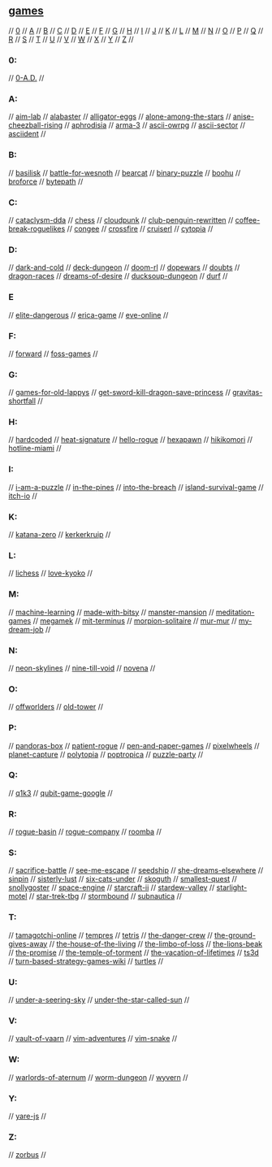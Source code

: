 ## [games](https://github.com/leereilly/games)

// [0](#0) // [A](#a) // [B](#b) // [C](#c) // [D](#d) // [E](#e) // [F](#f) // [G](#g)
// [H](#h) // [I](#i) // [J](#j) // [K](#k) // [L](#l) // [M](#m) // [N](#n) // [O](#o)
// [P](#p) // [Q](#q) // [R](#r) // [S](#s) // [T](#t) // [U](#u) // [V](#v) // [W](#w)
// [X](#x) // [Y](#y) // [Z](#z) //

### 0:
// [0-A.D.](https://play0ad.com/)
//

### A:
// [aim-lab](https://aimlab.gg/)
// [alabaster](https://pierrec.itch.io/alabaster)
// [alligator-eggs](http://worrydream.com/AlligatorEggs/)
// [alone-among-the-stars](https://noroadhome.itch.io/alone-among-the-stars)
// [anise-cheezball-rising](https://github.com/eevee/anise-cheezball-rising)
// [aphrodisia](https://crimsondelightgames.itch.io/tales-of-legendary-lust-aphrodisia)
// [arma-3](https://arma3.com/)
// [ascii-owrpg](https://github.com/avli/ascii-owrpg)
// [ascii-sector](http://www.asciisector.net/)
// [asciident](http://asciident.com/)
//

### B:
// [basilisk](https://taqle.itch.io/basilisk)
// [battle-for-wesnoth](http://wesnoth.org)
// [bearcat](https://www.wuthejeff.com/bearcat-game/)
// [binary-puzzle](https://www.binarypuzzle.com/)
// [boohu](https://github.com/anaseto/boohu)
// [broforce](https://www.broforcegame.com/)
// [bytepath](https://github.com/a327ex/BYTEPATH)
//

### C:
// [cataclysm-dda](https://cataclysmdda.org/)
// [chess](https://www.chess.com/)
// [cloudpunk](https://ionlands.com/cloudpunk/presskit/)
// [club-penguin-rewritten](https://cprewritten.net/)
// [coffee-break-roguelikes](http://www.roguebasin.com/index.php/Category:Coffeebreak_roguelikes)
// [congee](https://becciness.itch.io/congee)
// [crossfire](http://crossfire.real-time.com/index.html)
// [cruiserl](https://once.itch.io/cruiserl)
// [cytopia](https://www.cytopia.net/)
//

### D:
// [dark-and-cold](https://thkaspar.itch.io/dark-n-cold-bitsy)
// [deck-dungeon](https://nathanwentworth.co/deck-dungeon/)
// [doom-rl](https://drl.chaosforge.org/)
// [dopewars](https://dopewars.sourceforge.io/)
// [doubts](https://f-ulmen.itch.io/doubts)
// [dragon-races](https://joestrout.itch.io/dragonraces)
// [dreams-of-desire](https://lewdlab.itch.io/dreamsofdesire)
// [ducksoup-dungeon](https://rilem.itch.io/ducksoup-dungeon)
// [durf](https://emielboven.itch.io/durf)
//

### E
// [elite-dangerous](https://www.elitedangerous.com/)
// [erica-game](https://www.flavourworks.co)
// [eve-online](https://www.eveonline.com/)
//

### F:
// [forward](https://twotinydice.itch.io/forward)
// [foss-games](https://fossgames.com/)
//

### G:
// [games-for-old-lappys](https://www.techspot.com/article/1997-great-laptop-budget-pc-games/)
// [get-sword-kill-dragon-save-princess](https://dreamingamaris.itch.io/get-sword-kill-dragon-save-princess)
// [gravitas-shortfall](https://juniperc.itch.io/gravitas-shortfall)
//

### H:
// [hardcoded](https://yoplatz.itch.io/hardcodeddemo)
// [heat-signature](https://www.heatsig.com/)
// [hello-rogue](https://onebitpunch.itch.io/hello-rogue)
// [hexapawn](https://www.instructables.com/Matchbox-Mini-Chess-Learning-Machine/)
// [hikikomori](http://dsg.neko-machi.com/hikikomori.pdf)
// [hotline-miami](https://hotlinemiami.com/)
//

### I:
// [i-am-a-puzzle](https://im-a-puzzle.com/)
// [in-the-pines](https://laurahunt.itch.io/in-the-pines)
// [into-the-breach](https://subsetgames.com/itb.html)
// [island-survival-game](https://www.theislandsurvivalchallenge.com/)
// [itch-io](https://itch.io/)
//

### K:
// [katana-zero](https://www.katanazero.com/)
// [kerkerkruip](https://kerkerkruip.org/)
//

### L:
// [lichess](https://lichess.org/)
// [love-kyoko](https://lowsun.itch.io/love-kyoko)
//

### M:
// [machine-learning](https://woofycakes.itch.io/machine-learning)
// [made-with-bitsy](https://itch.io/games/made-with-bitsy)
// [manster-mansion](https://le-onionboi.itch.io/manster-mansion)
// [meditation-games](http://meditations.games/index.php)
// [megamek](https://megamek.org/index.html)
// [mit-terminus](http://web.mit.edu/mprat/Public/web/Terminus/Web/main.html)
// [morpion-solitaire](http://www.morpionsolitaire.com/)
// [mur-mur](https://devilsdad.itch.io/murmur)
// [my-dream-job](https://bubblyoasis.itch.io/my-dream-job)
//

### N:
// [neon-skylines](https://zaphyk.itch.io/neon-skylines)
// [nine-till-void](https://benal.itch.io/ninetillvoid)
// [novena](https://haraiva.itch.io/novena)
//

### O:
// [offworlders](https://chrispwolf.itch.io/offworlders)
// [old-tower](http://www.retrosouls.net/zx/ot.zip)
//

### P:
// [pandoras-box](https://void-star.itch.io/pandoras-box)
// [patient-rogue](https://watabou.itch.io/patient-rogue)
// [pen-and-paper-games](http://zenseeker.net/BoardGames/PaperPenGames.htm)
// [pixelwheels](https://agateau.itch.io/pixelwheels)
// [planet-capture](https://www.planetcapture.io/?r=)
// [polytopia](https://polytopia.io/)
// [poptropica](https://www.poptropica.com/)
// [puzzle-party](http://www.puzzleparty.org/)
//

### Q:
// [q1k3](https://js13kgames.com/entries/q1k3)
// [qubit-game-google](https://quantumai.google/education/thequbitgame)
//

### R:
// [rogue-basin](http://www.roguebasin.com/index.php?title=Main_Page)
// [rogue-company](https://www.roguecompany.com/)
// [roomba](https://st33d.itch.io/roomba-quest)
//

### S:
// [sacrifice-battle](https://sakurina.itch.io/sacrifice-battle)
// [see-me-escape](https://www.seemeescape.com/online-escape)
// [seedship](https://johnayliff.itch.io/seedship)
// [she-dreams-elsewhere](https://lorenze.itch.io/she-dreams-elsewhere)
// [sinpin](https://nchrs.xyz/site/sinpin.html)
// [sisterly-lust](https://perverteer.itch.io/sisterly-lust)
// [six-cats-under](https://teambeanloop.itch.io/six-cats-under)
// [skoguth](http://connor.games/skoguth/)
// [smallest-quest](https://thepunkcollective.itch.io/smallest-quest)
// [snollygoster](https://snollygostergame.com/)
// [space-engine](http://spaceengine.org/)
// [starcraft-ii](https://starcraft2.com/en-us/)
// [stardew-valley](https://www.stardewvalley.net/)
// [starlight-motel](https://cwcdarling.itch.io/starlight-motel)
// [star-trek-tbg](https://sladesys.com/startrek/)
// [stormbound](https://stormbound-kitty.com/)
// [subnautica](https://unknownworlds.com/subnautica/)
//

### T:
// [tamagotchi-online](https://github.com/bsawyer/tamagotchi)
// [tempres](https://tak.itch.io/tempres)
// [tetris](https://tetris.com/)
// [the-danger-crew](https://thedangercrew.com/)
// [the-ground-gives-away](http://www.thegroundgivesway.com/)
// [the-house-of-the-living](https://vonbednar.itch.io/the-house-of-the-living)
// [the-limbo-of-loss](https://korgen.itch.io/the-limbo-of-loss)
// [the-lions-beak](https://ledoux.itch.io/the-lions-beak)
// [the-promise](https://xagrims-gameforge.itch.io/the-promise)
// [the-temple-of-torment](http://www.thetempleoftorment.net/)
// [the-vacation-of-lifetimes](https://dannyschneider.itch.io/the-vacation-of-lifetimes)
// [ts3d](https://github.com/TurkeyMcMac/ts3d)
// [turn-based-strategy-games-wiki](https://en.m.wikipedia.org/wiki/Turn-based_strategy)
// [turtles](https://knosmos.github.io/turtles/)
//

### U:
// [under-a-seering-sky](https://psenough.itch.io/under-a-seering-sky)
// [under-the-star-called-sun](https://haraiva.itch.io/under-a-star-called-sun)
//

### V:
// [vault-of-vaarn](https://graculusdroog.itch.io/vaults-of-vaarn)
// [vim-adventures](https://vim-adventures.com/)
// [vim-snake](https://github.com/patmood/vim_snake/)
//

### W:
// [warlords-of-aternum](https://warlordsofaternum.com/)
// [worm-dungeon](https://managore.itch.io/worm-dungeon)
// [wyvern](https://www.ghosttrack.com/)
//

### Y:
// [yare-js](https://yare.io/)
//

### Z:
// [zorbus](http://www.zorbus.net/)
//

